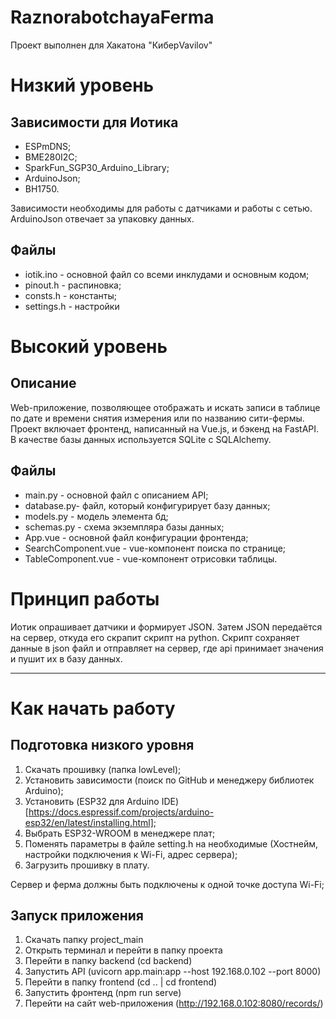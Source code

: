 # RaznorabotchayaFerma
Проект выполнен для Хакатона "КиберVavilov"

# Низкий уровень

## Зависимости для Иотика
- ESPmDNS;
- BME280I2C;
- SparkFun_SGP30_Arduino_Library;
- ArduinoJson;
- BH1750.

Зависимости необходимы для работы с датчиками и работы с сетью. ArduinoJson отвечает за упаковку данных.

## Файлы
- iotik.ino - основной файл со всеми инклудами и основным кодом;
- pinout.h - распиновка;
- consts.h - константы;
- settings.h - настройки

# Высокий уровень

## Описание

Web-приложение, позволяющее отображать и искать записи в таблице по дате и времени снятия измерения или по названию сити-фермы. 
Проект включает фронтенд, написанный на Vue.js, и бэкенд на FastAPI. В качестве базы данных используется SQLite с SQLAlchemy.

## Файлы
- main.py - основной файл с описанием API;
- database.py- файл, который конфигурирует базу данных;
- models.py - модель элемента бд;
- schemas.py - схема экземпляра базы данных;
- App.vue - основной файл конфигурации фронтенда;
- SeаrchComponent.vue - vue-компонент поиска по странице;
- TableComponent.vue - vue-компонент отрисовки таблицы.


# Принцип работы
Иотик опрашивает датчики и формирует JSON. Затем JSON передаётся на сервер, откуда его скрапит скрипт на python. Скрипт сохраняет данные в json файл и отправляет на сервер, где api принимает значения и пушит их в базу данных.
________________________________
# Как начать работу
## Подготовка низкого уровня
1. Скачать прошивку (папка lowLevel);
2. Установить зависимости (поиск по GitHub и менеджеру библиотек Arduino);
3. Установить (ESP32 для Arduino IDE)[https://docs.espressif.com/projects/arduino-esp32/en/latest/installing.html]; 
4. Выбрать ESP32-WROOM в менеджере плат;
5. Поменять параметры в файле setting.h на необходимые (Хостнейм, настройки подключения к Wi-Fi, адрес сервера);
6. Загрузить прошивку в плату.

Сервер и ферма должны быть подключены к одной точке доступа Wi-Fi;
## Запуск приложения
1. Скачать папку project_main
2. Открыть терминал и перейти в папку проекта
3. Перейти в папку backend (cd backend)
4. Запустить API (uvicorn app.main:app --host 192.168.0.102 --port 8000)
5. Перейти в папку frontend (cd .. | cd frontend)
6. Запустить фронтенд (npm run serve)
7. Перейти на сайт web-приложения (http://192.168.0.102:8080/records/)

